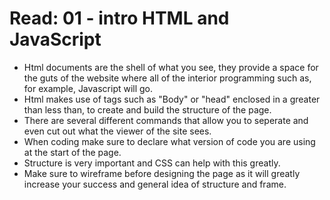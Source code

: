 # Read: 01 - intro HTML and JavaScript

+ Html documents are the shell of what you see, they provide a space for the guts of the website where all of the interior programming such as, for example, Javascript will go.
+ Html makes use of tags such as "Body" or "head" enclosed in a greater than less than, to create and build the structure of the page.
+ There are several different commands that allow you to seperate and even cut out what the viewer of the site sees.
+ When coding make sure to declare what version of code you are using at the start of the page.
+ Structure is very important and CSS can help with this greatly.
+ Make sure to wireframe before designing the page as it will greatly increase your success and general idea of structure and frame.